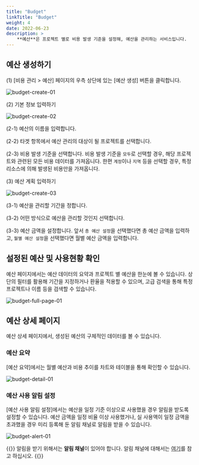 ```yaml
---
title: "Budget"
linkTitle: "Budget"
weight: 4
date: 2022-06-23
description: >
    **예산**은 프로젝트 별로 비용 발생 기준을 설정해, 예산을 관리하는 서비스입니다.
---
```


## 예산 생성하기
(1) [비용 관리 > 예산] 페이지의 우측 상단에 있는 [예산 생성] 버튼을 클릭합니다.

![budget-create-01](/ko/docs/guides/cost-explorer/budget-img/budget-create-01.png)

(2) 기본 정보 입력하기

![budget-create-02](/ko/docs/guides/cost-explorer/budget-img/budget-create-02.png)

(2-1) 예산의 이름을 입력합니다.

(2-2) 타겟 항목에서 예산 관리의 대상이 될 프로젝트를 선택합니다.

(2-3) 비용 발생 기준을 선택합니다. 비용 발생 기준을 `모두`로 선택할 경우, 해당 프로젝트와 관련된 모든 비용 데이터를 가져옵니다. 한편 `계정`이나 `지역` 등을 선택할 경우, 특정 리소스에 의해 발생된 비용만을 가져옵니다.

(3) 예산 계획 입력하기

![budget-create-03](/ko/docs/guides/cost-explorer/budget-img/budget-create-03.png)

(3-1) 예산을 관리할 기간을 정합니다.

(3-2) 어떤 방식으로 예산을 관리할 것인지 선택합니다.

(3-3) 예산 금액을 설정합니다. 앞서 `총 예산 설정`을 선택했다면 총 예산 금액을 입력하고, `월별 예산 설정`을 선택했다면 월별 예산 금액을 입력합니다.

## 설정된 예산 및 사용현황 확인
예산 페이지에서는 예산 데이터의 요약과 프로젝트 별 예산을 한눈에 볼 수 있습니다. 상단의 필터를 활용해 기간을 지정하거나 환율을 적용할 수 있으며, 고급 검색을 통해 특정 프로젝트나 이름 등을 검색할 수 있습니다.

![budget-full-page-01](/ko/docs/guides/cost-explorer/budget-img/budget-full-page-01.png)

## 예산 상세 페이지
예산 상세 페이지에서, 생성된 예산의 구체적인 데이터를 볼 수 있습니다.

### 예산 요약
[예산 요약]에서는 월별 예산과 비용 추이를 차트와 테이블을 통해 확인할 수 있습니다.

![budget-detail-01](/ko/docs/guides/cost-explorer/budget-img/budget-detail-01.png)

### 예산 사용 알림 설정
[예산 사용 알림 설정]에서는 예산을 일정 기준 이상으로 사용했을 경우 알림을 받도록 설정할 수 있습니다. 예산 금액을 일정 비율 이상 사용했거나, 실 사용액이 일정 금액을 초과했을 경우 미리 등록해 둔 알림 채널로 알림을 받을 수 있습니다.

![budget-alert-01](/ko/docs/guides/cost-explorer/budget-img/budget-alert-01.png)

{{<alert>}}
알림을 받기 위해서는 **알림 채널**이 있어야 합니다. 알림 채널에 대해서는 [여기](/ko/docs/guides/my-page/notification-channel/)를 참고 하십시오.
{{</alert>}}
